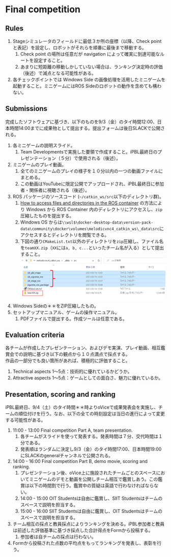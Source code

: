 # Final competition

## Rules

1. Stageシミュレータのフィールドに最低３か所の座標（以降、Check point と表記）を設定し、ロボットがそれらを順番に最後まで移動する。
   1. Check point の場所は任意だが navigation によって確実に到達可能なルートを設定すること。
   2. あまりに短距離の移動しかしていない場合は、ランキング決定時の評価（後述）で減点となる可能性がある。
2. 各チェックポイントでは Windows Side の画像処理を活用したミニゲームを起動すること。ミニゲームにはROS Sideのロボットの動作を含めても構わない。

## Submissions

完成したソフトウェアに基づき、以下のものを9/3（金）のタイ時間12:00、日本時間14:00までに成果物として提出する。提出フォームは後日SLACKで公開される。

1. 各ミニゲームの説明スライド。
   1. Team Developmentsで実施した要領で作成すること。iPBL最終日のプレゼンテーション（５分）で使用される（後述）。
2. ミニゲームのプレイ動画。
   1. 全てのミニゲームのプレイの様子を１０分以内の一つの動画ファイルにまとめる。
   2. この動画はYouTubeに限定公開でアップロードされ、iPBL最終日に参加者・関係者に視聴される（後述）。
3. ROS パッケージのソースコード (`~/catkin_ws/src`以下のディレクトリ群)。
   1. [How to access files and directories in the ROS container](https://github.com/oit-ipbl/portal/blob/main/setup/dockerros.md#how-to-access-files-and-directories-in-the-ros-container) の方法により Windows から ROS Container 内のディレクトリにアクセスし、`zip`圧縮したものを提出する。
   2. Windows OS からは`\\wsl$\docker-desktop-data\version-pack-data\community\docker\volumes\melodicvnc4_catkin_ws\_data\src`にアクセスするとディレクトリを閲覧できる。
   3. 下図の通り`CMakeList.txt`以外のディレクトリを`zip`圧縮し、ファイル名を`teamXX.zip`（`XX`には`a, b, c...`といったチーム名が入る）として提出すること。  
   ![2021-08-18_083817.svg.png](./images/2021-08-18_083817.svg.png)
4. Windows Sideの＊＊をZIP圧縮したもの。
5. セットアップマニュアル、ゲームの操作マニュアル。
   1. PDFファイルで提出する。作成ツールは任意である。

## Evaluation criteria

各チームが作成したプレゼンテーション、およびデモ実演、プレイ動画、相互鑑賞会での説明に基づき以下の観点から１０点満点で採点する。  
作品の一部分でも良い箇所があれば、積極的に評価すること。

1. Technical aspects 1～5点：技術的に優れているかどうか。
2. Attractive aspects 1～5点：ゲームとしての面白さ、魅力に優れているか。

## Presentation, scoring and ranking

iPBL最終日、9/4（土）のタイ時間＊＊時よりoViceで成果発表会を実施し、チームの順位付けを行う。なお、以下の全ての時刻設定は当日の進行によって変更する可能性がある。

1. 11:00 - 13:00 Final competition Part A, team presentation.
   1. 各チームがスライドを使って発表する。発表時間は７分、交代時間は１分である。
   2. 発表順はランダムに決定し9/3（金）のタイ時間17:00、日本時間19:00にSLACKのgeneralチャンネルで公開される。
2. 14:00 - 16:00 Final competition Part B, demo movie, scoring and ranking.
   1. プレゼンテーション後、oVice上に施設されたチームごとのスペースにおいてミニゲームのデモと動画を公開しチーム相互で鑑賞しあう。この鑑賞は以下の時間割で行う。鑑賞中の質疑は英語で行わなければならない。
   2. 14:00 - 15:00 OIT Studentsは自由に鑑賞し、SIIT Studentsはチームのスペースで説明を担当する。
   3. 15:00 - 16:00 SIIT Studentsは自由に鑑賞し、OIT Studentsはチームのスペースで説明を担当する。
3. チーム相互の採点と教員採点によりランキングを決める。iPBL参加者と教員は前述した評価基準に基づき採点した合計得点をFormから投稿する。
   1. 参加者は自チームの採点は行わない。
4. Formから投稿された点数の平均点をもってランキングを発表し、表彰を行う。
